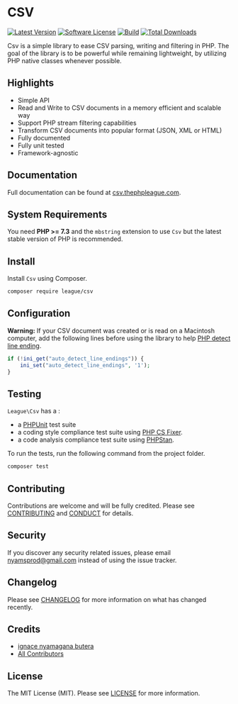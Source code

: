 # CSV

[![Latest Version](https://img.shields.io/github/release/thephpleague/csv.svg?style=flat-square)](https://github.com/thephpleague/csv/releases)
[![Software License](https://img.shields.io/badge/license-MIT-brightgreen.svg?style=flat-square)](LICENSE.md)
[![Build](https://github.com/thephpleague/csv/workflows/build/badge.svg)](https://github.com/thephpleague/csv/actions?query=workflow%3A%22build%22)
[![Total Downloads](https://img.shields.io/packagist/dt/league/csv.svg?style=flat-square)](https://packagist.org/packages/league/csv)

Csv is a simple library to ease CSV parsing, writing and filtering in
PHP. The goal of the library is to be powerful while remaining lightweight,
by utilizing PHP native classes whenever possible.

## Highlights

- Simple API
- Read and Write to CSV documents in a memory efficient and scalable way
- Support PHP stream filtering capabilities
- Transform CSV documents into popular format (JSON, XML or HTML)
- Fully documented
- Fully unit tested
- Framework-agnostic

## Documentation

Full documentation can be found at [csv.thephpleague.com](https://csv.thephpleague.com).

## System Requirements

You need **PHP >= 7.3** and the `mbstring` extension to use `Csv` but the latest stable version of PHP is recommended.

## Install

Install `Csv` using Composer.

```bash
composer require league/csv
```

## Configuration

**Warning:** If your CSV document was created or is read on a Macintosh computer, add the following lines before using the library to help [PHP detect line ending](http://php.net/manual/en/function.fgetcsv.php#refsect1-function.fgetcsv-returnvalues).

```php
if (!ini_get("auto_detect_line_endings")) {
    ini_set("auto_detect_line_endings", '1');
}
```

## Testing

`League\Csv` has a :

- a [PHPUnit](https://phpunit.de) test suite
- a coding style compliance test suite using [PHP CS Fixer](https://cs.symfony.com/).
- a code analysis compliance test suite using [PHPStan](https://github.com/phpstan/phpstan).

To run the tests, run the following command from the project folder.

```bash
composer test
```

## Contributing

Contributions are welcome and will be fully credited. Please see [CONTRIBUTING](.github/CONTRIBUTING.md) and [CONDUCT](CONDUCT.md) for details.

## Security

If you discover any security related issues, please email nyamsprod@gmail.com instead of using the issue tracker.

## Changelog

Please see [CHANGELOG](CHANGELOG.md) for more information on what has changed recently.

## Credits

- [ignace nyamagana butera](https://github.com/nyamsprod)
- [All Contributors](https://github.com/thephpleague/csv/graphs/contributors)

## License

The MIT License (MIT). Please see [LICENSE](LICENSE) for more information.
